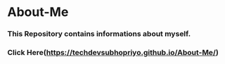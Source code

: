 # About-Me
### This Repository contains informations about myself.
### Click Here(https://techdevsubhopriyo.github.io/About-Me/)
